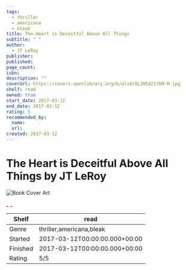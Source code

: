 ```yaml
---
tags:
  - thriller
  - americana
  - bleak
title: The Heart is Deceitful Above All Things
subtitle: " "
author:
  - JT LeRoy
publisher:
published:
page_count:
isbn:
description: ""
coverUrl: https://covers.openlibrary.org/b/olid/OL30542176M-M.jpg
shelf: read
owned: true
start_date: 2017-03-12
end_date: 2017-03-12
rating: 5
recommended_by:
  name:
  url:
created: 2017-03-12
---
```


# The Heart is Deceitful Above All Things by JT LeRoy

![Book Cover Art](https://covers.openlibrary.org/b/olid/OL30542176M-M.jpg)

_ _

| Shelf | read |
| --- | --- |
| Genre | thriller,americana,bleak |
| Started | 2017-03-12T00:00:00.000+00:00 |
| Finished | 2017-03-12T00:00:00.000+00:00 |
| Rating | 5/5 |

